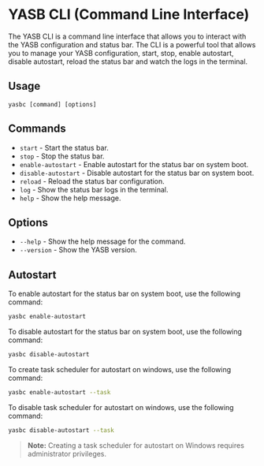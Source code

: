 # YASB CLI (Command Line Interface)

The YASB CLI is a command line interface that allows you to interact with the YASB configuration and status bar. The CLI is a powerful tool that allows you to manage your YASB configuration, start, stop, enable autostart, disable autostart, reload the status bar and watch the logs in the terminal.

## Usage
`yasbc [command] [options]`

## Commands
- `start` - Start the status bar.
- `stop` - Stop the status bar.
- `enable-autostart` - Enable autostart for the status bar on system boot.
- `disable-autostart` - Disable autostart for the status bar on system boot.
- `reload` - Reload the status bar configuration.
- `log` - Show the status bar logs in the terminal.
- `help` - Show the help message.

## Options
- `--help` - Show the help message for the command.
- `--version` - Show the YASB version.

## Autostart

To enable autostart for the status bar on system boot, use the following command:
```bash
yasbc enable-autostart
```
To disable autostart for the status bar on system boot, use the following command:
```bash
yasbc disable-autostart
```
To create task scheduler for autostart on windows, use the following command:
```bash
yasbc enable-autostart --task
```

To disable task scheduler for autostart on windows, use the following command:
```bash
yasbc disable-autostart --task
```
> **Note:**
> Creating a task scheduler for autostart on Windows requires administrator privileges.
